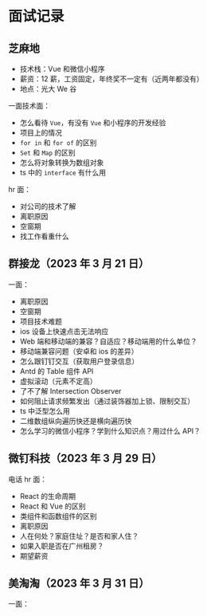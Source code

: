 # 面试记录

## 芝麻地

- 技术栈：Vue 和微信小程序
- 薪资：12 薪，工资固定，年终奖不一定有（近两年都没有）
- 地点：光大 We 谷

一面技术面：

- 怎么看待 `Vue`，有没有 `Vue` 和小程序的开发经验
- 项目上的情况
- `for in` 和 `for of` 的区别
- `Set` 和 `Map` 的区别
- 怎么将对象转换为数组对象
- ts 中的 `interface` 有什么用

hr 面：

- 对公司的技术了解
- 离职原因
- 空窗期
- 找工作看重什么

## 群接龙（2023 年 3 月 21 日）

一面：

- 离职原因
- 空窗期
- 项目技术难题
- ios 设备上快速点击无法响应
- Web 端和移动端的兼容？自适应？移动端用的什么单位？
- 移动端兼容问题（安卓和 ios 的差异）
- 怎么跟钉钉交互（获取用户登录信息）
- Antd 的 Table 组件 API
- 虚拟滚动（元素不定高）
- 了不了解 Intersection Observer
- 如何阻止请求频繁发出（通过装饰器加上锁、限制交互）
- ts 中泛型怎么用
- 二维数组纵向遍历快还是横向遍历快
- 怎么学习的微信小程序？学到什么知识点？用过什么 API？

## 微钉科技（2023 年 3 月 29 日）

电话 hr 面：

- React 的生命周期
- React 和 Vue 的区别
- 类组件和函数组件的区别
- 离职原因
- 人在何处？家庭住址？是否和家人住？
- 如果入职是否在广州租房？
- 期望薪资

## 美淘淘（2023 年 3 月 31 日）

一面：
